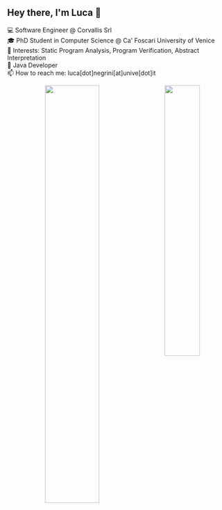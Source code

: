 ## Hey there, I'm Luca :wave:

<p>
💻 Software Engineer @ Corvallis Srl <br>
🎓 PhD Student in Computer Science @ Ca' Foscari University of Venice <br>
📑 Interests: Static Program Analysis, Program Verification, Abstract Interpretation <br>
📌 Java Developer <br>
📫 How to reach me: luca[dot]negrini[at]unive[dot]it
</p>

<p align="center">
<img align='center' width="49.7%" src="https://github-readme-stats.vercel.app/api?username=lucaneg&show_icons=true&count_private=true&include_all_commits=true&bg_color=00000000&text_color=8b949e&title_color=58a6ff&icon_color=58a6ff&hide_border=true" /> 
<img align="right" width="40%" src="https://github-readme-stats.vercel.app/api/top-langs/?username=lucaneg&layout=compact&exclude_repo=lucaneg.github.io&langs_count=6&bg_color=00000000&text_color=8b949e&title_color=58a6ff&icon_color=58a6ff&hide_border=true" />
</p>
